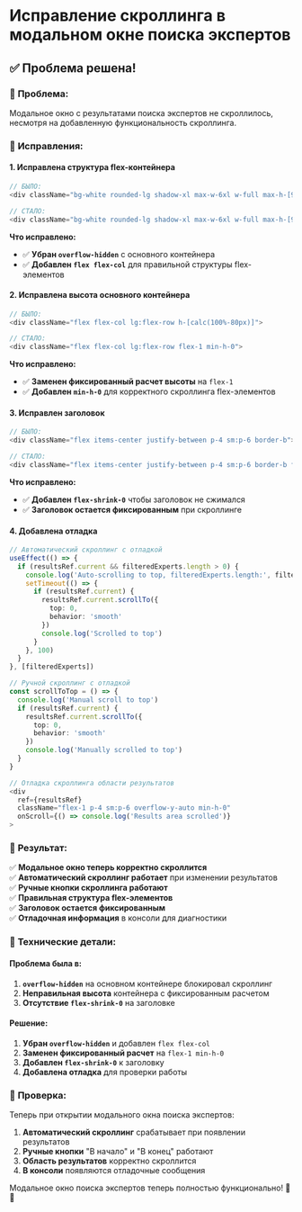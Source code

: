 # Исправление скроллинга в модальном окне поиска экспертов

## ✅ Проблема решена!

### 🐛 **Проблема:**
Модальное окно с результатами поиска экспертов не скроллилось, несмотря на добавленную функциональность скроллинга.

### 🔧 **Исправления:**

#### **1. Исправлена структура flex-контейнера**
```typescript
// БЫЛО:
<div className="bg-white rounded-lg shadow-xl max-w-6xl w-full max-h-[95vh] sm:max-h-[90vh] overflow-hidden">

// СТАЛО:
<div className="bg-white rounded-lg shadow-xl max-w-6xl w-full max-h-[95vh] sm:max-h-[90vh] flex flex-col">
```

**Что исправлено:**
- ✅ **Убран `overflow-hidden`** с основного контейнера
- ✅ **Добавлен `flex flex-col`** для правильной структуры flex-элементов

#### **2. Исправлена высота основного контейнера**
```typescript
// БЫЛО:
<div className="flex flex-col lg:flex-row h-[calc(100%-80px)]">

// СТАЛО:
<div className="flex flex-col lg:flex-row flex-1 min-h-0">
```

**Что исправлено:**
- ✅ **Заменен фиксированный расчет высоты** на `flex-1`
- ✅ **Добавлен `min-h-0`** для корректного скроллинга flex-элементов

#### **3. Исправлен заголовок**
```typescript
// БЫЛО:
<div className="flex items-center justify-between p-4 sm:p-6 border-b">

// СТАЛО:
<div className="flex items-center justify-between p-4 sm:p-6 border-b flex-shrink-0">
```

**Что исправлено:**
- ✅ **Добавлен `flex-shrink-0`** чтобы заголовок не сжимался
- ✅ **Заголовок остается фиксированным** при скроллинге

#### **4. Добавлена отладка**
```typescript
// Автоматический скроллинг с отладкой
useEffect(() => {
  if (resultsRef.current && filteredExperts.length > 0) {
    console.log('Auto-scrolling to top, filteredExperts.length:', filteredExperts.length)
    setTimeout(() => {
      if (resultsRef.current) {
        resultsRef.current.scrollTo({
          top: 0,
          behavior: 'smooth'
        })
        console.log('Scrolled to top')
      }
    }, 100)
  }
}, [filteredExperts])

// Ручной скроллинг с отладкой
const scrollToTop = () => {
  console.log('Manual scroll to top')
  if (resultsRef.current) {
    resultsRef.current.scrollTo({
      top: 0,
      behavior: 'smooth'
    })
    console.log('Manually scrolled to top')
  }
}

// Отладка скроллинга области результатов
<div 
  ref={resultsRef} 
  className="flex-1 p-4 sm:p-6 overflow-y-auto min-h-0"
  onScroll={() => console.log('Results area scrolled')}
>
```

### 🎯 **Результат:**

✅ **Модальное окно теперь корректно скроллится**  
✅ **Автоматический скроллинг работает** при изменении результатов  
✅ **Ручные кнопки скроллинга работают**  
✅ **Правильная структура flex-элементов**  
✅ **Заголовок остается фиксированным**  
✅ **Отладочная информация** в консоли для диагностики  

### 🔧 **Технические детали:**

#### **Проблема была в:**
1. **`overflow-hidden`** на основном контейнере блокировал скроллинг
2. **Неправильная высота** контейнера с фиксированным расчетом
3. **Отсутствие `flex-shrink-0`** на заголовке

#### **Решение:**
1. **Убран `overflow-hidden`** и добавлен `flex flex-col`
2. **Заменен фиксированный расчет** на `flex-1 min-h-0`
3. **Добавлен `flex-shrink-0`** к заголовку
4. **Добавлена отладка** для проверки работы

### 📱 **Проверка:**

Теперь при открытии модального окна поиска экспертов:
1. **Автоматический скроллинг** срабатывает при появлении результатов
2. **Ручные кнопки** "В начало" и "В конец" работают
3. **Область результатов** корректно скроллится
4. **В консоли** появляются отладочные сообщения

Модальное окно поиска экспертов теперь полностью функционально! 🎉📱
